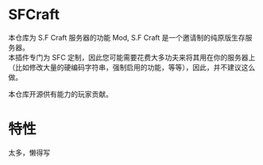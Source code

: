 # SFCraft

本仓库为 S.F Craft 服务器的功能 Mod, S.F Craft 是一个邀请制的纯原版生存服务器。  
本插件专门为 SFC 定制，因此您可能需要花费大多功夫来将其用在你的服务器上（比如修改大量的硬编码字符串，强制启用的功能，等等），因此，并不建议这么做。  

本仓库开源供有能力的玩家贡献。

# 特性
太多，懒得写